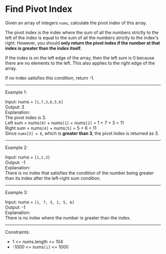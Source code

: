 #  Find Pivot Index  


Given an array of integers `nums`, calculate the pivot index of this array.

The pivot index is the index where the sum of all the numbers strictly to the left of the index is equal to the sum of all the numbers strictly to the index's right. However, you should **only return the pivot index if the number at that index is greater than the index itself**.

If the index is on the left edge of the array, then the left sum is 0 because there are no elements to the left. This also applies to the right edge of the array.

If no index satisfies this condition, return -1.

 ---

Example 1:

Input: nums = `[1,7,3,6,5,6]`  
Output: 3  
Explanation:  
The pivot index is 3.  
Left sum = nums`[0]` + nums`[1]` + nums`[2]` = 1 + 7 + 3 = 11  
Right sum = nums`[4]` + nums`[5]` = 5 + 6 = 11  
Since `nums[3] = 6`, which is **greater than 3**, the pivot index is returned as 3.

---
Example 2:

Input: nums = `[1,2,3]`  
Output: -1  
Explanation:  
There is no index that satisfies the condition of the number being greater than its index after the left-right sum condition.

---
Example 3:

Input: nums = `[1, 7, 3, 1, 5, 6]`  
Output: -1  
Explanation:  
There is no index where the number is greater than the index. 

--- 

Constraints:  

- 1 <= nums.length <= 104  
- -1000 <= nums`[i]` <= 1000  
